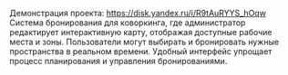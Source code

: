Демонстрация проекта: https://disk.yandex.ru/i/R9tAuRYYS_hOqw
Система бронирования для коворкинга, где администратор редактирует интерактивную карту, отображая доступные рабочие места и зоны. Пользователи могут выбирать и бронировать нужные пространства в реальном времени. Удобный интерфейс упрощает процесс планирования и управления бронированиями.
